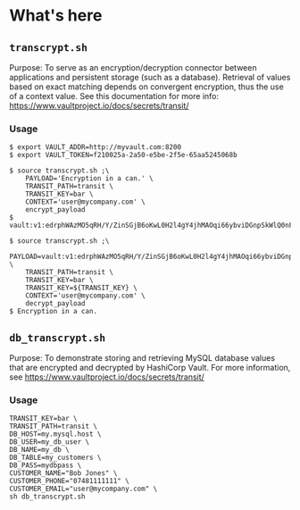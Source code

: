 # What's here

## `transcrypt.sh`
Purpose: To serve as an encryption/decryption connector between applications and persistent storage (such as a database). Retrieval of values based on exact matching depends on convergent encryption, thus the use of a context value. See this documentation for more info: https://www.vaultproject.io/docs/secrets/transit/

### Usage

```
$ export VAULT_ADDR=http://myvault.com:8200
$ export VAULT_TOKEN=f210025a-2a50-e5be-2f5e-65aa5245068b

$ source transcrypt.sh ;\
    PAYLOAD='Encryption in a can.' \
    TRANSIT_PATH=transit \
    TRANSIT_KEY=bar \
    CONTEXT='user@mycompany.com' \
    encrypt_payload
$ vault:v1:edrphWAzMO5qRH/Y/ZinSGjB6oKwL0H2l4gY4jhMAOqi66ybviDGnpSkWlQ0nFhZEg==

$ source transcrypt.sh ;\
    PAYLOAD=vault:v1:edrphWAzMO5qRH/Y/ZinSGjB6oKwL0H2l4gY4jhMAOqi66ybviDGnpSkWlQ0nFhZEg== \
    TRANSIT_PATH=transit \
    TRANSIT_KEY=bar \
    TRANSIT_KEY=${TRANSIT_KEY} \
    CONTEXT='user@mycompany.com' \
    decrypt_payload
$ Encryption in a can.
```

## `db_transcrypt.sh`
Purpose: To demonstrate storing and retrieving MySQL database values that are encrypted and decrypted by HashiCorp Vault. For more information, see https://www.vaultproject.io/docs/secrets/transit/

### Usage
```
TRANSIT_KEY=bar \
TRANSIT_PATH=transit \
DB_HOST=my.mysql.host \
DB_USER=my_db_user \
DB_NAME=my_db \
DB_TABLE=my_customers \
DB_PASS=mydbpass \
CUSTOMER_NAME="Bob Jones" \
CUSTOMER_PHONE="07481111111" \
CUSTOMER_EMAIL="user@mycompany.com" \
sh db_transcrypt.sh
```
